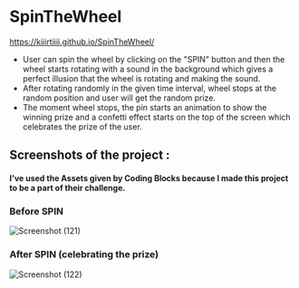 # SpinTheWheel

https://kiiirtiiii.github.io/SpinTheWheel/

- User can spin the wheel by clicking on the "SPIN" button and then the wheel starts rotating with a sound in the background which gives a perfect illusion that the wheel is rotating and making the sound.
- After rotating randomly in the given time interval, wheel stops at the random position and user will get the random prize.
- The moment wheel stops, the pin starts an animation to show the winning prize and a confetti effect starts on the top of the screen which celebrates the prize of the user.

## Screenshots of the project :

#### I've used the Assets given by Coding Blocks because I made this project to be a part of their challenge.

### Before SPIN

![Screenshot (121)](https://user-images.githubusercontent.com/61161878/84373235-e8d98f80-abf9-11ea-8b02-f0928f681d7a.png)

### After SPIN (celebrating the prize)

![Screenshot (122)](https://user-images.githubusercontent.com/61161878/84373252-ed9e4380-abf9-11ea-8515-a07e17297899.png)

